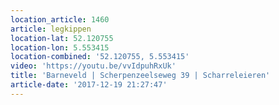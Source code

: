```yaml
---
location_article: 1460
article: legkippen
location-lat: 52.120755
location-lon: 5.553415
location-combined: '52.120755, 5.553415'
video: 'https://youtu.be/vvIdpuhRxUk'
title: 'Barneveld | Scherpenzeelseweg 39 | Scharreleieren'
article-date: '2017-12-19 21:27:47'
---
```


